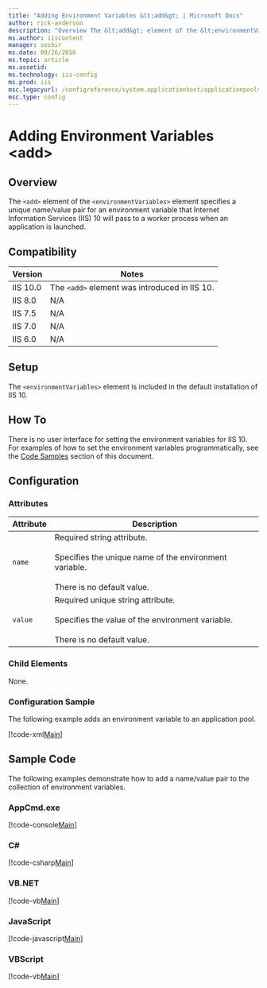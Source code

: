 ```yaml
---
title: "Adding Environment Variables &lt;add&gt; | Microsoft Docs"
author: rick-anderson
description: "Overview The &lt;add&gt; element of the &lt;environmentVariables&gt; element specifies a unique name/value pair for an environment variable that Internet Inf..."
ms.author: iiscontent
manager: soshir
ms.date: 09/26/2016
ms.topic: article
ms.assetid: 
ms.technology: iis-config
ms.prod: iis
msc.legacyurl: /configreference/system.applicationhost/applicationpools/add/environmentvariables/add
msc.type: config
---
```

Adding Environment Variables &lt;add&gt;
====================
<a id="001"></a>
## Overview

The `<add>` element of the `<environmentVariables>` element specifies a unique name/value pair for an environment variable that Internet Information Services (IIS) 10 will pass to a worker process when an application is launched.

<a id="002"></a>
## Compatibility

| Version | Notes |
| --- | --- |
| IIS 10.0 | The `<add>` element was introduced in IIS 10. |
| IIS 8.0 | N/A |
| IIS 7.5 | N/A |
| IIS 7.0 | N/A |
| IIS 6.0 | N/A |

<a id="003"></a>
## Setup

The `<environmentVariables>` element is included in the default installation of IIS 10.

<a id="004"></a>
## How To

There is no user interface for setting the environment variables for IIS 10. For examples of how to set the environment variables programmatically, see the [Code Samples](#006) section of this document.

<a id="005"></a>
## Configuration

### Attributes

| Attribute | Description |
| --- | --- |
| `name` | Required string attribute.<br><br>Specifies the unique name of the environment variable.<br><br>There is no default value. |
| `value` | Required unique string attribute.<br><br>Specifies the value of the environment variable.<br><br>There is no default value. |

### Child Elements

None.

### Configuration Sample

The following example adds an environment variable to an application pool.

[!code-xml[Main](add/samples/sample1.xml)]

<a id="006"></a>
## Sample Code

The following examples demonstrate how to add a name/value pair to the collection of environment variables.

### AppCmd.exe

[!code-console[Main](add/samples/sample2.cmd)]

### C#

[!code-csharp[Main](add/samples/sample3.cs)]

### VB.NET

[!code-vb[Main](add/samples/sample4.vb)]

### JavaScript

[!code-javascript[Main](add/samples/sample5.js)]

### VBScript

[!code-vb[Main](add/samples/sample6.vb)]